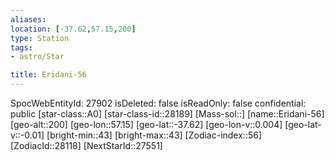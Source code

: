 ```yaml
---
aliases: 
location: [-37.62,57.15,200]
type: Station
tags:
- astro/Star

title: Eridani-56
---
```

SpocWebEntityId: 27902
isDeleted: false
isReadOnly: false
confidential: public
[star-class::A0]
[star-class-id::28189]
[Mass-sol::]
[name::Eridani-56]
[geo-alt::200]
[geo-lon::57.15]
[geo-lat::-37.62]
[geo-lon-v::0.004]
[geo-lat-v::-0.01]
[bright-min::43]
[bright-max::43]
[Zodiac-index::56]
[ZodiacId::28118]
[NextStarId::27551]



